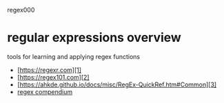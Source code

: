 regex000
# regular expressions overview
tools for learning and applying regex functions
- [https://regexr.com][1]
- [https://regex101.com][2]
- [https://ahkde.github.io/docs/misc/RegEx-QuickRef.htm#Common][3]
- [regex compendium][4]

[1]:	https://regexr.com
[2]:	https://regex101.com
[3]:	https://ahkde.github.io/docs/misc/RegEx-QuickRef.htm#Common
[4]:	https://pubs.opengroup.org/onlinepubs/9699919799/basedefs/V1_chap09.html